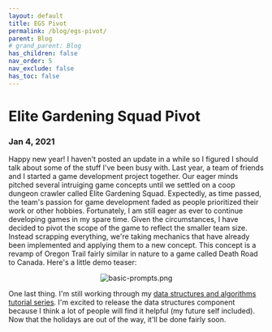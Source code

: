 ```yaml
---
layout: default
title: EGS Pivot
permalink: /blog/egs-pivot/
parent: Blog
# grand_parent: Blog
has_children: false
nav_order: 5
nav_exclude: false
has_toc: false
---
```


# Elite Gardening Squad Pivot
### Jan 4, 2021

Happy new year! I haven't posted an update in a while so I figured I should talk about some of the stuff I've been busy with.
Last year, a team of friends and I started a game development project together.
Our eager minds pitched several intruiging game concepts until we settled on a coop dungeon crawler called Elite Gardening Squad.
Expectedly, as time passed, the team's passion for game development faded as people prioritized their work or other hobbies.
Fortunately, I am still eager as ever to continue developing games in my spare time.
Given the circumstances, I have decided to pivot the scope of the game to reflect the smaller team size.
Instead scrapping everything, we're taking mechanics that have already been implemented and applying them to a new concept.
This concept is a revamp of Oregon Trail fairly similar in nature to a game called Death Road to Canada.
Here's a little demo teaser:

<p align="center">
    <img src="/assets/images/onion-trail/oregon-trail-system/basic-prompts.gif" alt="basic-prompts.png"/>
</p>

One last thing. I'm still working through my [data structures and algorithms tutorial series](/tutorials-cheat-sheets/data-structures-and-algorithms/).
I'm excited to release the data structures component because I think a lot of people will find it helpful (my future self included).
Now that the holidays are out of the way, it'll be done fairly soon. 
